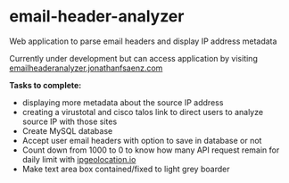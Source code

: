 # email-header-analyzer
Web application to parse email headers and display IP address metadata

Currently under development but can access application by visiting [emailheaderanalyzer.jonathanfsaenz.com](https://emailheaderanalyzer.jonathanfsaenz.com)

**Tasks to complete:**

- displaying more metadata about the source IP address
- creating a virustotal and cisco talos link to direct users to analyze source IP with those sites
- Create MySQL database
- Accept user email headers with option to save in database or not
- Count down from 1000 to 0 to know how many API request remain for daily limit with [ipgeolocation.io](https://ipgeolocation.io)
- Make text area box contained/fixed to light grey boarder
